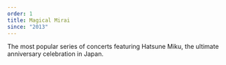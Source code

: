 ```yaml
---
order: 1
title: Magical Mirai
since: "2013"
---
```


The most popular series of concerts featuring Hatsune Miku, the ultimate anniversary celebration in Japan.
